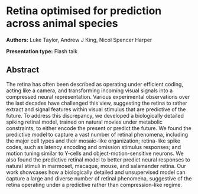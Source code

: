# Retina optimised for prediction across animal species

**Authors:** Luke Taylor, Andrew J King, Nicol Spencer Harper

**Presentation type:** Flash talk

## Abstract

The retina has often been described as operating under efficient coding, acting like a camera, and transforming incoming visual signals into a compressed neural representation. Various experimental observations over the last decades have challenged this view, suggesting the retina to rather extract and signal features within visual stimulus that are predictive of the future. To address this discrepancy, we developed a biologically detailed spiking retinal model, trained on natural movies under metabolic constraints, to either encode the present or predict the future. We found the predictive model to capture a vast number of retinal phenomena, including the major cell types and their mosaic-like organization; retina-like spike codes, such as latency encoding and omission stimulus responses; and motion tuning similar to Y-cells and object-motion-sensitive neurons. We also found the predictive retinal model to better predict neural responses to natural stimuli in marmoset, macaque, mouse, and salamander retina. Our work showcases how a biologically detailed and unsupervised model can capture a large and diverse number of retinal phenomena, suggestive of the retina operating under a predictive rather than compression-like regime.